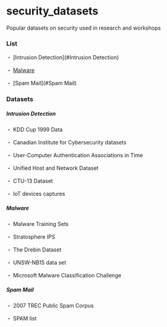# security_datasets

Popular datasets on security used in research and workshops

### List

・ [Intrusion Detection](#Intrusion Detection)

・ [Malware](#Malware)

・ [Spam Mail](#Spam Mail)

### Datasets

##### Intrusion Detection
・ KDD Cup 1999 Data 

・ Canadian Institute for Cybersecurity datasets

・ User-Computer Authentication Associations in Time

・ Unified Host and Network Dataset 

・ CTU-13 Dataset

・ IoT devices captures

##### Malware 
・ Malware Training Sets

・ Stratosphere IPS

・ The Drebin Dataset

・ UNSW-NB15 data set

・ Microsoft Malware Classification Challenge

##### Spam Mail 
・ 2007 TREC Public Spam Corpus

・ SPAM list
